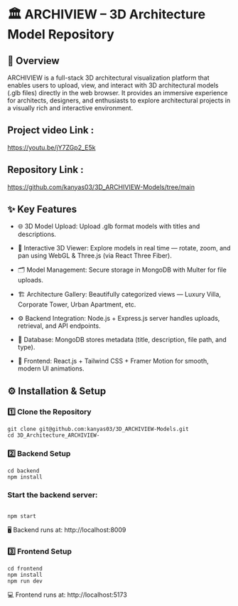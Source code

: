 # 🏛️ ARCHIVIEW – 3D Architecture Model Repository
## 📌 Overview

ARCHIVIEW is a full-stack 3D architectural visualization platform that enables users to upload, view, and interact with 3D architectural models (.glb files) directly in the web browser.
It provides an immersive experience for architects, designers, and enthusiasts to explore architectural projects in a visually rich and interactive environment.

## Project video Link :
https://youtu.be/jY7ZGp2_E5k

## Repository Link :
https://github.com/kanyas03/3D_ARCHIVIEW-Models/tree/main


## ✨ Key Features

- 🌐 3D Model Upload: Upload .glb format models with titles and descriptions.

- 🧠 Interactive 3D Viewer: Explore models in real time — rotate, zoom, and pan using WebGL & Three.js (via React Three Fiber).

- 🗂 Model Management: Secure storage in MongoDB with Multer for file uploads.

- 🏗 Architecture Gallery: Beautifully categorized views — Luxury Villa, Corporate Tower, Urban Apartment, etc.

- ⚙️ Backend Integration: Node.js + Express.js server handles uploads, retrieval, and API endpoints.

- 💾 Database: MongoDB stores metadata (title, description, file path, and type).

- 🎨 Frontend: React.js + Tailwind CSS + Framer Motion for smooth, modern UI animations.



## ⚙️ Installation & Setup

### 1️⃣ Clone the Repository
```
git clone git@github.com:kanyas03/3D_ARCHIVIEW-Models.git
cd 3D_Architecture_ARCHIVIEW-
```


### 2️⃣ Backend Setup
```
cd backend
npm install
```



### Start the backend server:
```

npm start

```

🖥 Backend runs at: http://localhost:8009


### 3️⃣ Frontend Setup
```
cd frontend
npm install
npm run dev
```
💻 Frontend runs at: http://localhost:5173
